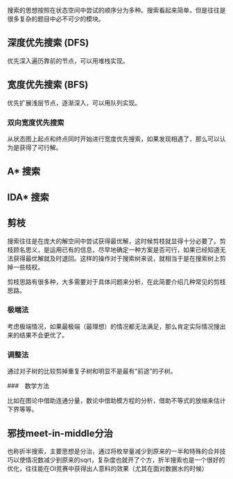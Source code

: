 搜索的思想按照在状态空间中尝试的顺序分为多种。搜索看起来简单，但是往往是很多复杂的题目中必不可少的模块。

## 深度优先搜索 (DFS)
优先深入遍历靠前的节点，可以用堆栈实现。

## 宽度优先搜索 (BFS)
优先扩展浅层节点，逐渐深入，可以用队列实现。

### 双向宽度优先搜索
从状态图上起点和终点同时开始进行宽度优先搜索，如果发现相遇了，那么可以认为是获得了可行解。

## A* 搜索

## IDA* 搜索

## 剪枝

搜索往往是在庞大的解空间中尝试获得最优解，这时候剪枝就显得十分必要了。剪枝顾名思义，是运用已有的信息，尽早地确定一种方案是否可行，如果已经知道无法获得最优解就及时退回。这样的操作对于搜索树来说，就相当于是在搜索树上剪掉一些枝杈。

剪枝思路有很多种，大多需要对于具体问题来分析，在此简要介绍几种常见的剪枝思路。

### 极端法

考虑极端情况，如果最极端（最理想）的情况都无法满足，那么肯定实际情况搜出来的结果不会更优了。

### 调整法

通过对子树的比较剪掉重复子树和明显不是最有“前途”的子树。

###　数学方法

比如在图论中借助连通分量，数论中借助模方程的分析，借助不等式的放缩来估计下界等等。

## 邪技meet-in-middle分治

也称折半搜索，主要思想是分治，通过将枚举量减少到原来的一半和特殊的合并技巧以使情况数减少到原来的sqrt，复杂度也就开了个方，折半搜索也是一个很好的优化，往往能在OI竞赛中获得出人意料的效果（尤其在面对数据水的时候）
